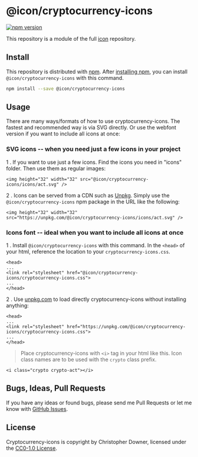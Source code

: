 # @icon/cryptocurrency-icons

[![npm version](https://img.shields.io/npm/v/@icon/cryptocurrency-icons.svg)](https://www.npmjs.org/package/@icon/cryptocurrency-icons)

This repository is a module of the full [icon][icon] repository.

## Install

This repository is distributed with [npm]. After [installing npm][install-npm], you can install `@icon/cryptocurrency-icons` with this command.

```bash
npm install --save @icon/cryptocurrency-icons
```

## Usage

There are many ways/formats of how to use cryptocurrency-icons. The fastest and recommended way is via SVG directly. Or use the webfont version if you want to include all icons at once:

### SVG icons -- when you need just a few icons in your project

1 . If you want to use just a few icons. Find the icons you need in "icons" folder. Then use them as regular images:

```
<img height="32" width="32" src="@icon/cryptocurrency-icons/icons/act.svg" />
```

2 . Icons can be served from a CDN such as [Unpkg][Unpkg]. Simply use the `@icon/cryptocurrency-icons` npm package in the URL like the following:

```
<img height="32" width="32" src="https://unpkg.com/@icon/cryptocurrency-icons/icons/act.svg" />
```

### Icons font -- ideal when you want to include all icons at once

1 . Install `@icon/cryptocurrency-icons` with this command. In the `<head>` of your html, reference the location to your `cryptocurrency-icons.css`.

```
<head>
...
<link rel="stylesheet" href="@icon/cryptocurrency-icons/cryptocurrency-icons.css">
...
</head>
```

2 . Use [unpkg.com][Unpkg] to load directly cryptocurrency-icons without installing anything:

```
<head>
...
<link rel="stylesheet" href="https://unpkg.com/@icon/cryptocurrency-icons/cryptocurrency-icons.css">
...
</head>
```

> Place cryptocurrency-icons with `<i>` tag in your html like this. Icon class names are to be used with the `crypto` class prefix.

```
<i class="crypto crypto-act"></i>
```


## Bugs, Ideas, Pull Requests

If you have any ideas or found bugs, please send me Pull Requests or let me know with [GitHub Issues][github issues].

## License

Cryptocurrency-icons is copyright by Christopher Downer, licensed under the [CC0-1.0 License][license].

[license]: https://creativecommons.org/publicdomain/zero/1.0/
[icon]: https://github.com/thecreation/icons
[npm]: https://www.npmjs.com/
[install-npm]: https://docs.npmjs.com/getting-started/installing-node
[sass]: http://sass-lang.com/
[github issues]: https://github.com/thecreation/icons/issues
[Unpkg]: https://unpkg.com
